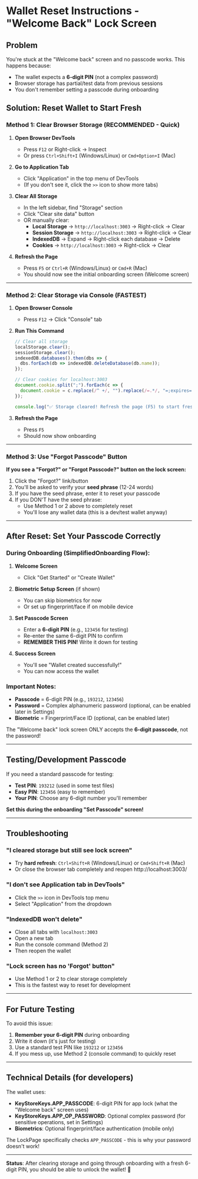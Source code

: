# Wallet Reset Instructions - "Welcome Back" Lock Screen

## Problem
You're stuck at the "Welcome back" screen and no passcode works. This happens because:
- The wallet expects a **6-digit PIN** (not a complex password)
- Browser storage has partial/test data from previous sessions
- You don't remember setting a passcode during onboarding

## Solution: Reset Wallet to Start Fresh

### Method 1: Clear Browser Storage (RECOMMENDED - Quick)

1. **Open Browser DevTools**
   - Press `F12` or Right-click → Inspect
   - Or press `Ctrl+Shift+I` (Windows/Linux) or `Cmd+Option+I` (Mac)

2. **Go to Application Tab**
   - Click "Application" in the top menu of DevTools
   - (If you don't see it, click the `>>` icon to show more tabs)

3. **Clear All Storage**
   - In the left sidebar, find "Storage" section
   - Click "Clear site data" button
   - OR manually clear:
     - **Local Storage** → `http://localhost:3003` → Right-click → Clear
     - **Session Storage** → `http://localhost:3003` → Right-click → Clear
     - **IndexedDB** → Expand → Right-click each database → Delete
     - **Cookies** → `http://localhost:3003` → Right-click → Clear

4. **Refresh the Page**
   - Press `F5` or `Ctrl+R` (Windows/Linux) or `Cmd+R` (Mac)
   - You should now see the initial onboarding screen (Welcome screen)

---

### Method 2: Clear Storage via Console (FASTEST)

1. **Open Browser Console**
   - Press `F12` → Click "Console" tab

2. **Run This Command**
   ```javascript
   // Clear all storage
   localStorage.clear();
   sessionStorage.clear();
   indexedDB.databases().then(dbs => {
     dbs.forEach(db => indexedDB.deleteDatabase(db.name));
   });

   // Clear cookies for localhost:3003
   document.cookie.split(";").forEach(c => {
     document.cookie = c.replace(/^ +/, "").replace(/=.*/, "=;expires=" + new Date().toUTCString() + ";path=/");
   });

   console.log("✅ Storage cleared! Refresh the page (F5) to start fresh.");
   ```

3. **Refresh the Page**
   - Press `F5`
   - Should now show onboarding

---

### Method 3: Use "Forgot Passcode" Button

**If you see a "Forgot?" or "Forgot Passcode?" button on the lock screen:**

1. Click the "Forgot?" link/button
2. You'll be asked to verify your **seed phrase** (12-24 words)
3. If you have the seed phrase, enter it to reset your passcode
4. If you DON'T have the seed phrase:
   - Use Method 1 or 2 above to completely reset
   - You'll lose any wallet data (this is a dev/test wallet anyway)

---

## After Reset: Set Your Passcode Correctly

### During Onboarding (SimplifiedOnboarding Flow):

1. **Welcome Screen**
   - Click "Get Started" or "Create Wallet"

2. **Biometric Setup Screen** (if shown)
   - You can skip biometrics for now
   - Or set up fingerprint/face if on mobile device

3. **Set Passcode Screen**
   - Enter a **6-digit PIN** (e.g., `123456` for testing)
   - Re-enter the same 6-digit PIN to confirm
   - **REMEMBER THIS PIN!** Write it down for testing

4. **Success Screen**
   - You'll see "Wallet created successfully!"
   - You can now access the wallet

### Important Notes:

- **Passcode** = 6-digit PIN (e.g., `193212`, `123456`)
- **Password** = Complex alphanumeric password (optional, can be enabled later in Settings)
- **Biometric** = Fingerprint/Face ID (optional, can be enabled later)

The "Welcome back" lock screen ONLY accepts the **6-digit passcode**, not the password!

---

## Testing/Development Passcode

If you need a standard passcode for testing:
- **Test PIN**: `193212` (used in some test files)
- **Easy PIN**: `123456` (easy to remember)
- **Your PIN**: Choose any 6-digit number you'll remember

**Set this during the onboarding "Set Passcode" screen!**

---

## Troubleshooting

### "I cleared storage but still see lock screen"
- Try **hard refresh**: `Ctrl+Shift+R` (Windows/Linux) or `Cmd+Shift+R` (Mac)
- Or close the browser tab completely and reopen http://localhost:3003/

### "I don't see Application tab in DevTools"
- Click the `>>` icon in DevTools top menu
- Select "Application" from the dropdown

### "IndexedDB won't delete"
- Close all tabs with `localhost:3003`
- Open a new tab
- Run the console command (Method 2)
- Then reopen the wallet

### "Lock screen has no 'Forgot' button"
- Use Method 1 or 2 to clear storage completely
- This is the fastest way to reset for development

---

## For Future Testing

To avoid this issue:
1. **Remember your 6-digit PIN** during onboarding
2. Write it down (it's just for testing)
3. Use a standard test PIN like `193212` or `123456`
4. If you mess up, use Method 2 (console command) to quickly reset

---

## Technical Details (for developers)

The wallet uses:
- **KeyStoreKeys.APP_PASSCODE**: 6-digit PIN for app lock (what the "Welcome back" screen uses)
- **KeyStoreKeys.APP_OP_PASSWORD**: Optional complex password (for sensitive operations, set in Settings)
- **Biometrics**: Optional fingerprint/face authentication (mobile only)

The LockPage specifically checks `APP_PASSCODE` - this is why your password doesn't work!

---

**Status**: After clearing storage and going through onboarding with a fresh 6-digit PIN, you should be able to unlock the wallet! 🚀
